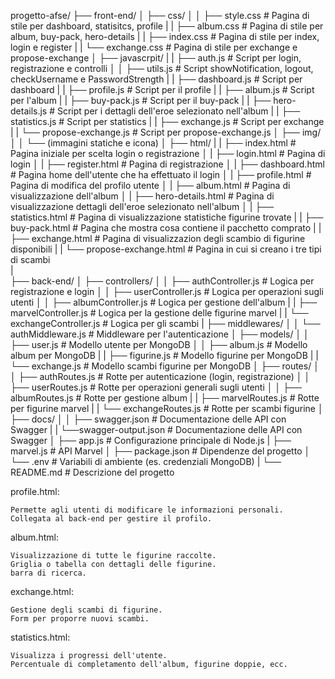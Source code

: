 progetto-afse/
├── front-end/
│   ├── css/
│   │   ├── style.css               # Pagina di stile per dashboard, statisitcs, profile
|   |   ├── album.css               # Pagina di stile per album, buy-pack, hero-details
|   |   ├── index.css               # Pagina di stile per index, login e register
|   |   └── exchange.css            # Pagina di stile per exchange e propose-exchange
│   ├── javascrpit/
|   |   ├── auth.js                  # Script per login, registrazione e controlli
│   │   ├── utils.js                 # Script showNotification, logout, checkUsername e PasswordStrength
|   |   ├── dashboard.js             # Script per dashboard
|   |   ├── profile.js               # Script per il profile
|   |   ├── album.js                 # Script per l'album
|   |   ├── buy-pack.js              # Script per il buy-pack
|   |   ├── hero-details.js          # Script per i dettagli dell'eroe selezionato nell'album
|   |   ├── statistics.js            # Script per statistics
|   |   ├── exchange.js              # Script per exchange
|   |   └── propose-exchange.js      # Script per propose-exchange.js
│   ├── img/
│   │   └── (immagini statiche e icona)
│   ├── html/
|   |   ├── index.html               # Pagina iniziale per scelta login o registrazione
│   |   ├── login.html               # Pagina di login
│   |   ├── register.html            # Pagina di registrazione
│   |   ├── dashboard.html           # Pagina home dell'utente che ha effettuato il login
│   |   ├── profile.html             # Pagina di modifica del profilo utente
│   |   ├── album.html               # Pagina di visualizzazione dell'album
│   |   ├── hero-details.html        # Pagina di visualizzazione dettagli dell'eroe selezionato nell'album
│   |   ├── statistics.html          # Pagina di visualizzazione statistiche figurine trovate 
|   |   ├── buy-pack.html            # Pagina che mostra cosa contiene il pacchetto comprato
|   |   ├── exchange.html            # Pagina di visualizzazion degli scambio di figurine disponibili
|   |   └── propose-exchange.html    # Pagina in cui si creano i tre tipi di scambi            
|  
├── back-end/
│   ├── controllers/
│   │   ├── authController.js        # Logica per registrazione e login
│   │   ├── userController.js        # Logica per operazioni sugli utenti
│   │   ├── albumController.js       # Logica per gestione dell'album 
|   |   ├── marvelController.js      # Logica per la gestione delle figurine marvel
|   |   └── exchangeController.js    # Logica per gli scambi 
|   ├── middlewares/
│   │   └── authMiddleware.js        # Middleware per l'autenticazione
│   ├── models/
│   │   ├── user.js                  # Modello utente per MongoDB
│   │   ├── album.js                 # Modello album per MongoDB
|   |   ├── figurine.js              # Modello figurine per MongoDB
|   |   └── exchange.js              # Modello scambi figurine per MongoDB
│   ├── routes/
│   │   ├── authRoutes.js            # Rotte per autenticazione (login, registrazione)
│   │   ├── userRoutes.js            # Rotte per operazioni generali sugli utenti
│   │   ├── albumRoutes.js           # Rotte per gestione album 
|   |   ├── marvelRoutes.js          # Rotte per figurine marvel
|   |   └── exchangeRoutes.js        # Rotte per scambi figurine
│   ├── docs/
│   │   ├── swagger.json             # Documentazione delle API con Swagger
|   |   └──swagger-output.json       # Documentazione delle API con Swagger
│   ├── app.js                       # Configurazione principale di Node.js
|   ├── marvel.js                    # API Marvel
│   ├── package.json                 # Dipendenze del progetto
│   └── .env                         # Variabili di ambiente (es. credenziali MongoDB)
|
└── README.md                        # Descrizione del progetto






profile.html:

    Permette agli utenti di modificare le informazioni personali.
    Collegata al back-end per gestire il profilo.

album.html:

    Visualizzazione di tutte le figurine raccolte.
    Griglia o tabella con dettagli delle figurine.
    barra di ricerca.

exchange.html:

    Gestione degli scambi di figurine.
    Form per proporre nuovi scambi.


statistics.html:

    Visualizza i progressi dell'utente.
    Percentuale di completamento dell'album, figurine doppie, ecc.

